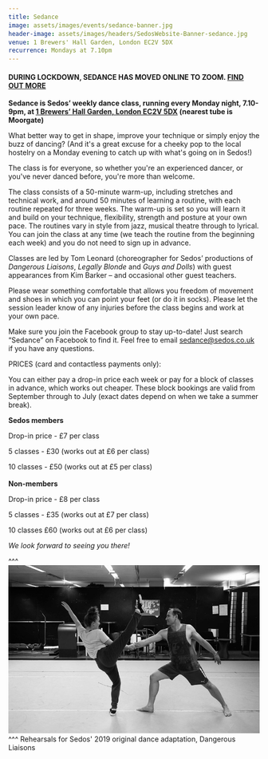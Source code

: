 ```yaml
---
title: Sedance
image: assets/images/events/sedance-banner.jpg
header-image: assets/images/headers/SedosWebsite-Banner-sedance.jpg
venue: 1 Brewers' Hall Garden, London EC2V 5DX
recurrence: Mondays at 7.10pm
---
```

#### **DURING LOCKDOWN, SEDANCE HAS MOVED ONLINE TO ZOOM. [FIND OUT MORE](https://www.facebook.com/groups/328763023951811/)**

**Sedance is Sedos’ weekly dance class, running every Monday night, 7.10-9pm, at [1 Brewers’ Hall Garden, London EC2V 5DX](/venues/bhg) (nearest tube is Moorgate)**

What better way to get in shape, improve your technique or simply enjoy the buzz of dancing? (And it's a great excuse for a cheeky pop to the local hostelry on a Monday evening to catch up with what's going on in Sedos!)

The class is for everyone, so whether you're an experienced dancer, or you've never danced before, you're more than welcome.

The class consists of a 50-minute warm-up, including stretches and technical work, and around 50 minutes of learning a routine, with each routine repeated for three weeks. The warm-up is set so you will learn it and build on your technique, flexibility, strength and posture at your own pace. The routines vary in style from jazz, musical theatre through to lyrical. You can join the class at any time (we teach the routine from the beginning each week) and you do not need to sign up in advance.

Classes are led by Tom Leonard (choreographer for Sedos’ productions of *Dangerous Liaisons*, *Legally Blonde* and *Guys and Dolls*) with guest appearances from Kim Barker – and occasional other guest teachers.

Please wear something comfortable that allows you freedom of movement and shoes in which you can point your feet (or do it in socks). Please let the session leader know of any injuries before the class begins and work at your own pace.

Make sure you join the Facebook group to stay up-to-date! Just search “Sedance” on Facebook to find it. Feel free to email sedance@sedos.co.uk if you have any questions.

PRICES (card and contactless payments only):

You can either pay a drop-in price each week or pay for a block of classes in advance, which works out cheaper. These block bookings are valid from September through to July (exact dates depend on when we take a summer break).

**Sedos members**

Drop-in price - £7 per class

5 classes - £30 (works out at £6 per class)

10 classes - £50 (works out at £5 per class)\
\
**Non-members**

Drop-in price - £8 per class

5 classes - £35 (works out at £7 per class)

10 classes £60 (works out at £6 per class)

*We look forward to seeing you there!*

^^^ ![](/assets/48781085673_2a459c1bb7_c.jpg)
^^^ Rehearsals for Sedos' 2019 original dance adaptation, Dangerous Liaisons